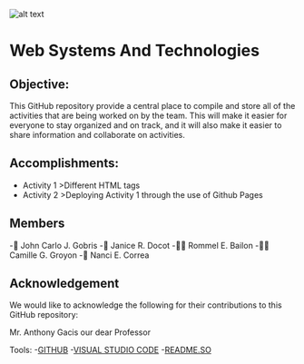 ![alt text](https://www.google.com/url?sa=i&url=https%3A%2F%2Ficons8.com%2Fillustrations%2Fillustration%2Fclip-programming&psig=AOvVaw05heJttrUQu2c6UUuxJ5Eu&ust=1696245026626000&source=images&cd=vfe&opi=89978449&ved=0CBEQjRxqFwoTCIiE3aPb1IEDFQAAAAAdAAAAABAJ)
# Web Systems And Technologies

## Objective:
This GitHub repository provide a central place to compile and store all of the activities that are being worked on by the team. This will make it easier for everyone to stay organized and on track, and it will also make it easier to share information and collaborate on activities.

## Accomplishments:
- Activity 1 >Different HTML tags
- Activity 2 >Deploying Activity 1 through the use of Github Pages

## Members
-👨 John Carlo J. Gobris
-👧 Janice R. Docot
-👨‍🦱 Rommel E. Bailon 
-👱‍♀️ Camille G. Groyon
-👦 Nanci E. Correa
  
## Acknowledgement
We would like to acknowledge the following for their contributions to this GitHub repository:

Mr. Anthony Gacis our dear Professor

Tools:
-[GITHUB](https://github.com/)
-[VISUAL STUDIO CODE](https://code.visualstudio.com/)
-[README.SO](https://readme.so/)




